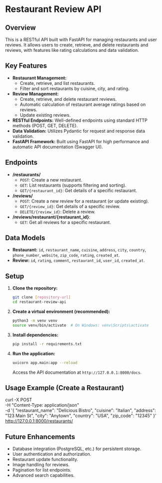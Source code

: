 # Restaurant Review API

## Overview

This is a RESTful API built with FastAPI for managing restaurants and user reviews. It allows users to create, retrieve, and delete restaurants and reviews, with features like rating calculations and data validation.

## Key Features

*   **Restaurant Management:**
    *   Create, retrieve, and list restaurants.
    *   Filter and sort restaurants by cuisine, city, and rating.
*   **Review Management:**
    *   Create, retrieve, and delete restaurant reviews.
    *   Automatic calculation of restaurant average ratings based on reviews.
    *   Update existing reviews.
*   **RESTful Endpoints:** Well-defined endpoints using standard HTTP methods (POST, GET, DELETE).
*   **Data Validation:** Utilizes Pydantic for request and response data validation.
*   **FastAPI Framework:** Built using FastAPI for high performance and automatic API documentation (Swagger UI).

## Endpoints

*   **/restaurants/**
    *   `POST`: Create a new restaurant.
    *   `GET`: List restaurants (supports filtering and sorting).
    *   `GET/{restaurant_id}`: Get details of a specific restaurant.
*   **/reviews/**
    *   `POST`: Create a new review for a restaurant (or update existing).
    *   `GET/{review_id}`: Get details of a specific review.
    *   `DELETE/{review_id}`: Delete a review.
*   **/reviews/restaurant/{restaurant_id}**:
    *   `GET`: Get all reviews for a specific restaurant.

## Data Models

*   **Restaurant:** `id`, `restaurant_name`, `cuisine`, `address`, `city`, `country`, `phone_number`, `website`, `zip_code`, `rating`, `created_at`.
*   **Review:** `id`, `rating`, `comment`, `restaurant_id`, `user_id`, `created_at`.

## Setup

1.  **Clone the repository:**
    ```bash
    git clone [repository-url]
    cd restaurant-review-api
    ```
2.  **Create a virtual environment (recommended):**
    ```bash
    python3 -m venv venv
    source venv/bin/activate  # On Windows: venv\Scripts\activate
    ```
3.  **Install dependencies:**
    ```bash
    pip install -r requirements.txt
    ```
4.  **Run the application:**
    ```bash
    uvicorn app.main:app --reload
    ```
    Access the API documentation at `http://127.0.0.1:8000/docs`.

## Usage Example (Create a Restaurant)
curl -X POST \
-H "Content-Type: application/json" \
-d '{
"restaurant_name": "Delicious Bistro",
"cuisine": "Italian",
"address": "123 Main St",
"city": "Anytown",
"country": "USA",
"zip_code": "12345"
}' \
http://127.0.0.1:8000/restaurants/


## Future Enhancements

*   Database integration (PostgreSQL, etc.) for persistent storage.
*   User authentication and authorization.
*   Restaurant update functionality.
*   Image handling for reviews.
*   Pagination for list endpoints.
*   Advanced search capabilities.